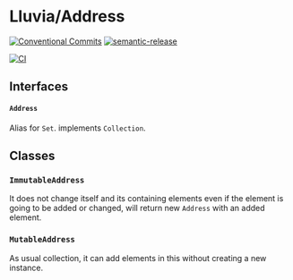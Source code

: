 # Lluvia/Address

[![Conventional Commits](https://img.shields.io/badge/Conventional%20Commits-1.0.0-yellow.svg)](https://conventionalcommits.org)
[![semantic-release](https://img.shields.io/badge/%20%20%F0%9F%93%A6%F0%9F%9A%80-semantic--release-e10079.svg)](https://github.com/semantic-release/semantic-release)

[![CI](https://github.com/jamashita/lluvia/actions/workflows/ci.yml/badge.svg)](https://github.com/jamashita/lluvia/actions/workflows/ci.yml)

## Interfaces

#### `Address`

Alias for `Set`. implements `Collection`.

## Classes

### `ImmutableAddress`

It does not change itself and its containing elements even if the element is going to be added or changed, will return
new `Address` with an added element.

### `MutableAddress`

As usual collection, it can add elements in this without creating a new instance.